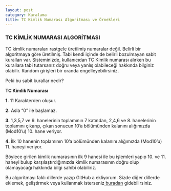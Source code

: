 ```yaml
---
layout: post
category: Karalama
title: TC Kimlik Numarası Algoritması ve Örnekleri
---
```

### TC KİMLİK NUMARASI ALGORİTMASI


TC kimlik numaraları rastgele üretilmiş numaralar değil. Belirli bir algoritmaya göre üretilmiş.
Tabi kendi içinde de belirli bozulmayan sabit kuralları var. 
Sisteminizde, kullanıcıdan TC Kimlik numarası alırken bu 
kurallara tabi tutarsanız doğru veya yanlış olabileceği hakkında bilginiz olabilir. 
Random girişleri bir oranda engelleyebilirsiniz. 



Peki bu sabit kurallar nedir?



<b>TC Kimlik Numarası</b>

<b>1.</b> 11 Karakterden oluşur.

<b>2.</b> Asla “0” ile başlamaz.


<b>3.</b> 1,3,5,7 ve 9. hanelerinin toplamının 7 katından,
2,4,6 ve 8. hanelerinin toplamını çıkarıp, çıkan sonucun 10’a bölümünden kalanını alığımızda (Mod10’u) 10. hane veriyor.


<b>4.</b> İlk 10 hanenin toplamının 10’a bölümünden kalanını alığımızda (Mod10’u) 11. haneyi veriyor.

Böylece girilen kimlik numarasının ilk 9 hanesi ile bu işlemleri yapıp 10. ve 11. haneyi bulup karşılaştırdığımızda kimlik numarasının doğru olup olamayacağı hakkında bilgi sahibi olabiliriz.

Bu algoritmayı faklı dillerde yazıp GitHub a ekliyorum. Sizde diğer dillerde eklemek, geliştirmek veya kullanmak isterseniz<a href="https://github.com/yldrmzffr/TCNOAlgoritmasi" target="_blank"> buradan</a> gidebilirsiniz.





